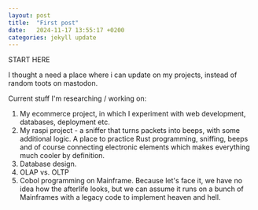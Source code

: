 ```yaml
---
layout: post
title:  "First post"
date:   2024-11-17 13:55:17 +0200
categories: jekyll update
---
```


START HERE

I thought a need a place where i can update on my projects, instead of random toots on mastodon.

Current stuff I'm researching / working on:

1. My ecommerce project, in which I experiment with web development, databases, deployment etc.
2. My raspi project - a sniffer that turns packets into beeps, with some additional logic. A place to practice Rust programming, sniffing, beeps and of course connecting electronic elements which makes everything much cooler by definition.
3. Database design.
4. OLAP vs. OLTP
5. Cobol programming on Mainframe. Because let's face it, we have no idea how the afterlife looks, but we can assume it runs on a bunch of Mainframes with a legacy code to implement heaven and hell.

